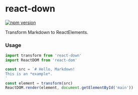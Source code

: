 # react-down
[![npm version](https://badge.fury.io/js/react-down.svg)](https://badge.fury.io/js/react-down)

Transform Markdown to ReactElements.

### Usage

```javascript
import transform from 'react-down'
import ReactDOM from 'react-dom'

const src = `# Hello, Markdown!
This is an *example*.
`
const element = transform(src)
ReactDOM.render(element, document.getElementById('main'))
```
